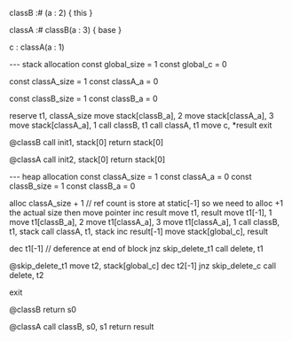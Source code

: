 classB :# (a : 2) {
	this
}

classA :# classB(a : 3) {
	base
}

c : classA(a : 1)

--- stack allocation
const global_size = 1
const global_c = 0

const classA_size = 1
const classA_a = 0

const classB_size = 1
const classB_a = 0

reserve t1, classA_size
move stack[classB_a], 2
move stack[classA_a], 3
move stack[classA_a], 1
call classB, t1
call classA, t1
move c, *result
exit

@classB
call init1, stack[0]
return stack[0]

@classA
call init2, stack[0]
return stack[0]


--- heap allocation
const classA_size = 1
const classA_a = 0
const classB_size = 1
const classB_a = 0

alloc classA_size + 1		// ref count is store at static[-1] so we need to alloc +1 the actual size then move pointer
inc result
move t1, result
move t1[-1], 1
move t1[classB_a], 2
move t1[classA_a], 3
move t1[classA_a], 1
call classB, t1, stack
call classA, t1, stack
inc result[-1]
move stack[global_c], result

dec t1[-1]						// deference at end of block
jnz skip_delete_t1
call delete, t1

@skip_delete_t1
move t2, stack[global_c]
dec t2[-1]
jnz skip_delete_c
call delete, t2

exit

@classB
return s0

@classA
call classB, s0, s1
return result